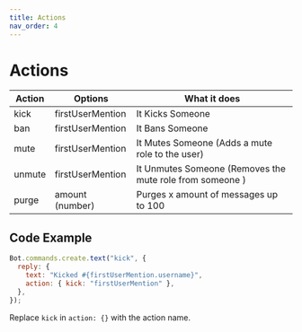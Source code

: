 ```yaml
---
title: Actions
nav_order: 4
---
```


# Actions

| Action | Options          | What it does                                             |
| ------ | ---------------- | -------------------------------------------------------- |
| kick   | firstUserMention | It Kicks Someone                                         |
| ban    | firstUserMention | It Bans Someone                                          |
| mute   | firstUserMention | It Mutes Someone (Adds a mute role to the user)          |
| unmute | firstUserMention | It Unmutes Someone (Removes the mute role from someone ) |
| purge  | amount (number)  | Purges x amount of messages up to 100                    |

## Code Example

```js
Bot.commands.create.text("kick", {
  reply: {
    text: "Kicked #{firstUserMention.username}",
    action: { kick: "firstUserMention" },
  },
});
```

Replace `kick` in `action: {}` with the action name.
